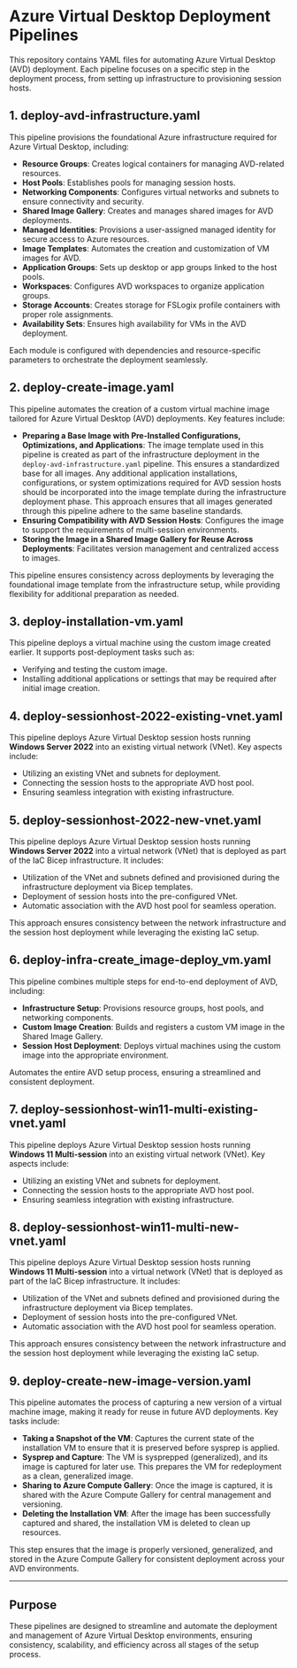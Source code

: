 # Azure Virtual Desktop Deployment Pipelines

This repository contains YAML files for automating Azure Virtual Desktop (AVD) deployment. Each pipeline focuses on a specific step in the deployment process, from setting up infrastructure to provisioning session hosts.

## 1. deploy-avd-infrastructure.yaml  

This pipeline provisions the foundational Azure infrastructure required for Azure Virtual Desktop, including:  

- **Resource Groups**: Creates logical containers for managing AVD-related resources.  
- **Host Pools**: Establishes pools for managing session hosts.  
- **Networking Components**: Configures virtual networks and subnets to ensure connectivity and security.  
- **Shared Image Gallery**: Creates and manages shared images for AVD deployments.  
- **Managed Identities**: Provisions a user-assigned managed identity for secure access to Azure resources.  
- **Image Templates**: Automates the creation and customization of VM images for AVD.  
- **Application Groups**: Sets up desktop or app groups linked to the host pools.  
- **Workspaces**: Configures AVD workspaces to organize application groups.  
- **Storage Accounts**: Creates storage for FSLogix profile containers with proper role assignments.  
- **Availability Sets**: Ensures high availability for VMs in the AVD deployment.  

Each module is configured with dependencies and resource-specific parameters to orchestrate the deployment seamlessly.  

## 2. deploy-create-image.yaml  

This pipeline automates the creation of a custom virtual machine image tailored for Azure Virtual Desktop (AVD) deployments. Key features include:  

- **Preparing a Base Image with Pre-Installed Configurations, Optimizations, and Applications**: The image template used in this pipeline is created as part of the infrastructure deployment in the `deploy-avd-infrastructure.yaml` pipeline. This ensures a standardized base for all images. Any additional application installations, configurations, or system optimizations required for AVD session hosts should be incorporated into the image template during the infrastructure deployment phase. This approach ensures that all images generated through this pipeline adhere to the same baseline standards.  
- **Ensuring Compatibility with AVD Session Hosts**: Configures the image to support the requirements of multi-session environments.  
- **Storing the Image in a Shared Image Gallery for Reuse Across Deployments**: Facilitates version management and centralized access to images.  

This pipeline ensures consistency across deployments by leveraging the foundational image template from the infrastructure setup, while providing flexibility for additional preparation as needed.  

## 3. deploy-installation-vm.yaml
This pipeline deploys a virtual machine using the custom image created earlier. It supports post-deployment tasks such as:

- Verifying and testing the custom image.
- Installing additional applications or settings that may be required after initial image creation.

## 4. deploy-sessionhost-2022-existing-vnet.yaml
This pipeline deploys Azure Virtual Desktop session hosts running **Windows Server 2022** into an existing virtual network (VNet). Key aspects include:

- Utilizing an existing VNet and subnets for deployment.
- Connecting the session hosts to the appropriate AVD host pool.
- Ensuring seamless integration with existing infrastructure.

## 5. deploy-sessionhost-2022-new-vnet.yaml
This pipeline deploys Azure Virtual Desktop session hosts running **Windows Server 2022** into a virtual network (VNet) that is deployed as part of the IaC Bicep infrastructure. It includes:

- Utilization of the VNet and subnets defined and provisioned during the infrastructure deployment via Bicep templates.
- Deployment of session hosts into the pre-configured VNet.
- Automatic association with the AVD host pool for seamless operation.

This approach ensures consistency between the network infrastructure and the session host deployment while leveraging the existing IaC setup.

## 6. deploy-infra-create_image-deploy_vm.yaml
This pipeline combines multiple steps for end-to-end deployment of AVD, including:

- **Infrastructure Setup**: Provisions resource groups, host pools, and networking components.
- **Custom Image Creation**: Builds and registers a custom VM image in the Shared Image Gallery.
- **Session Host Deployment**: Deploys virtual machines using the custom image into the appropriate environment.

Automates the entire AVD setup process, ensuring a streamlined and consistent deployment.

## 7. deploy-sessionhost-win11-multi-existing-vnet.yaml
This pipeline deploys Azure Virtual Desktop session hosts running **Windows 11 Multi-session** into an existing virtual network (VNet). Key aspects include:

- Utilizing an existing VNet and subnets for deployment.
- Connecting the session hosts to the appropriate AVD host pool.
- Ensuring seamless integration with existing infrastructure.

## 8. deploy-sessionhost-win11-multi-new-vnet.yaml
This pipeline deploys Azure Virtual Desktop session hosts running **Windows 11 Multi-session** into a virtual network (VNet) that is deployed as part of the IaC Bicep infrastructure. It includes:

- Utilization of the VNet and subnets defined and provisioned during the infrastructure deployment via Bicep templates.
- Deployment of session hosts into the pre-configured VNet.
- Automatic association with the AVD host pool for seamless operation.

This approach ensures consistency between the network infrastructure and the session host deployment while leveraging the existing IaC setup.

## 9. deploy-create-new-image-version.yaml
This pipeline automates the process of capturing a new version of a virtual machine image, making it ready for reuse in future AVD deployments. Key tasks include:

- **Taking a Snapshot of the VM**: Captures the current state of the installation VM to ensure that it is preserved before sysprep is applied.
- **Sysprep and Capture**: The VM is sysprepped (generalized), and its image is captured for later use. This prepares the VM for redeployment as a clean, generalized image.
- **Sharing to Azure Compute Gallery**: Once the image is captured, it is shared with the Azure Compute Gallery for central management and versioning.
- **Deleting the Installation VM**: After the image has been successfully captured and shared, the installation VM is deleted to clean up resources.

This step ensures that the image is properly versioned, generalized, and stored in the Azure Compute Gallery for consistent deployment across your AVD environments.

---

## Purpose
These pipelines are designed to streamline and automate the deployment and management of Azure Virtual Desktop environments, ensuring consistency, scalability, and efficiency across all stages of the setup process.
